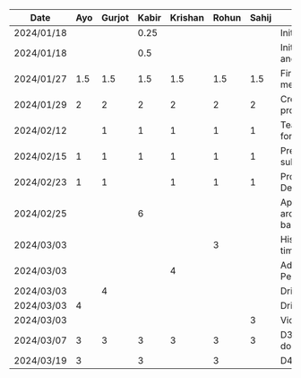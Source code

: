 | Date       | Ayo | Gurjot | Kabir | Krishan | Rohun | Sahij | Task                       |
|------------|-----|--------|-------|---------|-------|-------|----------------------------|
| 2024/01/18 |     |        | 0.25  |         |       |       | Initialize repo            |
| 2024/01/18 |     |        | 0.5   |         |       |       | Initialize android project |
| 2024/01/27 | 1.5 | 1.5    | 1.5   | 1.5     | 1.5   | 1.5   | First proposal meeting     |
| 2024/01/29 | 2   | 2      | 2     | 2       | 2     | 2     | Create+present proposal    |
| 2024/02/12 |     | 1      | 1     | 1       | 1     | 1     | Team meeting for D2        |
| 2024/02/15 | 1   | 1      | 1     | 1       | 1     | 1     | Prepare and submit D2      |
| 2024/02/23 | 1   | 1      |       | 1       | 1     | 1     | Prototype Demo Meeting     |
| 2024/02/25 |     |        | 6     |         |       |       | App architecture, base UI  |
| 2024/03/03 |     |        |       |         | 3     |       | History UI total time      |
| 2024/03/03 |     |        |       | 4       |       |       | Adding Data Persistence    |
| 2024/03/03 |     | 4      |       |         |       |       | Drive Details UI           |
| 2024/03/03 | 4   |        |       |         |       |       | Drive Details UI           |
| 2024/03/03 |     |        |       |         |       | 3     | Violations UI              |
| 2024/03/07 | 3   | 3      | 3     | 3       | 3     | 3     | D3 demo and document       |
| 2024/03/19 | 3   |        | 3     |         | 3     |       | D4 document                |
